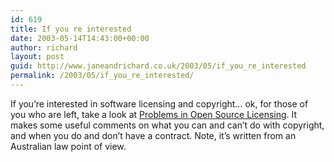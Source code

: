 ```yaml
---
id: 619
title: If you re interested
date: 2003-05-14T14:43:00+00:00
author: richard
layout: post
guid: http://www.janeandrichard.co.uk/2003/05/if_you_re_interested
permalink: /2003/05/if_you_re_interested/
---
```

If you&#8217;re interested in software licensing and copyright&#8230; ok, for those of you who are left, take a look at [Problems in Open Source Licensing](http://www.ilaw.com.au/public/licencearticle.html). It makes some useful comments on what you can and can&#8217;t do with copyright, and when you do and don&#8217;t have a contract. Note, it&#8217;s written from an Australian law point of view.